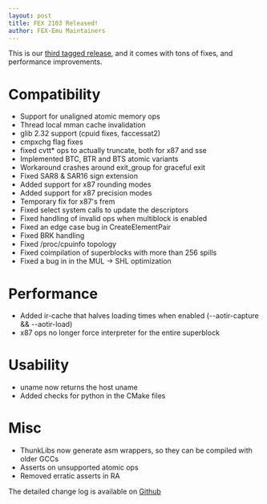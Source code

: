 ```yaml
---
layout: post
title: FEX 2103 Released!
author: FEX-Emu Maintainers
---
```


This is our [third tagged release](https://github.com/FEX-Emu/FEX/releases/tag/FEX-2103), and it comes with tons of fixes, and performance improvements.

# Compatibility
- Support for unaligned atomic memory ops
- Thread local mman cache invalidation
- glib 2.32 support (cpuid fixes, faccessat2)
- cmpxchg flag fixes
- fixed cvtt* ops to actually truncate, both for x87 and sse
- Implemented BTC, BTR and BTS atomic variants
- Workaround crashes around exit_group for graceful exit
- Fixed SAR8 & SAR16 sign extension
- Added support for x87 rounding modes
- Added support for x87 precision modes
- Temporary fix for x87's frem
- Fixed select system calls to update the descriptors
- Fixed handling of invalid ops when multiblock is enabled
- Fixed an edge case bug in CreateElementPair
- Fixed BRK handling
- Fixed /proc/cpuinfo topology
- Fixed coimpilation of superblocks with more than 256 spills
- Fixed a bug in in the MUL -> SHL optimization

# Performance
- Added ir-cache that halves loading times when enabled (--aotir-capture && --aotir-load)
- x87 ops no longer force interpreter for the entire superblock

# Usability
- uname now returns the host uname
- Added checks for python in the CMake files

# Misc
- ThunkLibs now generate asm wrappers, so they can be compiled with older GCCs
- Asserts on unsupported atomic ops
- Removed erratic asserts in RA


The detailed change log is available on [Github](https://github.com/FEX-Emu/FEX/compare/FEX-2102...FEX-2103)
